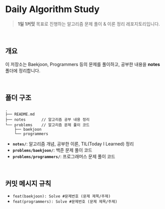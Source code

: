 # Daily Algorithm Study

> **1일 1커밋** 목표로 진행하는 알고리즘 문제 풀이 & 이론 정리 레포지토리입니다.

<br>

## 개요

이 저장소는 Baekjoon, Programmers 등의 문제를 풀이하고, 공부한 내용을 **notes** 폴더에 정리합니다.

<br>

## 폴더 구조

```
.
├── README.md
├── notes       // 알고리즘 공부 내용 정리 
└── problems	// 알고리즘 문제 풀이 코드
    ├── baekjoon
    └── programmers
```

- **`notes/`**: 알고리즘 개념, 공부한 이론, TIL(Today I Learned) 정리
- **`problems/baekjoon/`**: 백준 문제 풀이 코드
- **`problems/programmers/`**: 프로그래머스 문제 풀이 코드

<br>

## 커밋 메시지 규칙

- `feat(baekjoon): Solve #문제번호 (문제 제목/주제)`
- `feat(programmers): Solve #문제번호 (문제 제목/주제)`
